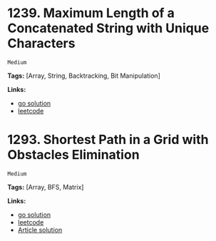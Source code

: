
# 1239. Maximum Length of a Concatenated String with Unique Characters

    Medium

**Tags:** [Array, String, Backtracking, Bit Manipulation]

**Links:**

- [go solution](./1239-maximum-length-of-a-concatenated-string-with-unique-characters.go)
- [leetcode](https://leetcode.com/problems/maximum-length-of-a-concatenated-string-with-unique-characters/)

# 1293. Shortest Path in a Grid with Obstacles Elimination

    Medium

**Tags:** [Array, BFS, Matrix]

**Links:**

- [go solution](./1293-shortest-path-in-a-grid-with-obstacles-elimination.go)
- [leetcode](https://leetcode.com/problems/shortest-path-in-a-grid-with-obstacles-elimination/)
- [Article solution](https://wentao-shao.gitbook.io/leetcode/graph-search/1293.shortest-path-in-a-grid-with-obstacles-elimination)
